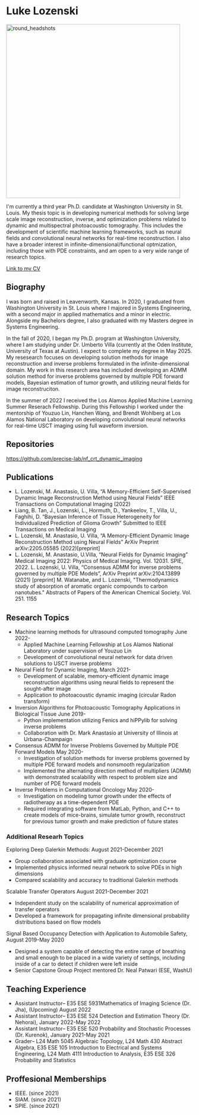 # Luke Lozenski

<img width="468" alt="round_headshots" src="https://user-images.githubusercontent.com/31415312/184555797-e85f70fd-3b75-47bc-91f9-a87d695f79b3.png">



I'm currently a third year Ph.D. candidate at Washington University in St. Louis. My thesis topic is in developing numerical methods for solving large scale image reconstruction, inverse, and optimization problems related to dynamic and multispectral photoacoustic tomography. This includes the development of scientific machine learning frameworks, such as neural fields and convolutional neural networks for real-time reconstruction. I also have a broader interest in infinite-dimensional/functional optmization, including those with PDE constraints, and am open to a very wide range of research topics.

[Link to my CV](https://github.com/ljlozenski/LozenskiResearch/files/9334796/Lozenski_CV.pdf)


## Biography

I was born and raised in Leavenworth, Kansas. In 2020, I graduated from Washington University in St. Louis where I majored in Systems Engineering, with a second major in applied mathematics and a minor in electric. Alongside my Bachelors degree, I also graduated with my Masters degree in Systems Engineering. 

In the fall of 2020, I began my Ph.D. program at Washington University, where I am studying under Dr. Umberto Villa (currently at the Oden Institute, University of Texas at Austin). I expect to complete my degree in May 2025. My resesearch focuses on developing solution methods for image reconstruction and inverse problems formulated in the infinite-dimensional domain. My work in this research area has included developing an ADMM solution method for inverse problems governed by multiple PDE forward models, Bayesian estimation of tumor growth, and utilizing neural fields for image reconstruciton. 

In the summer of 2022 I received the Los Alamos Applied Machine Learning Summer Reserach Fellowship. During this Fellowship I worked under the mentorship of Youzuo Lin, Hanchen Wang, and Brendt Wohlberg at Los Alamos National Laboratory on developing convolutional neural networks for real-time USCT imaging using full waveform inversion.

## Repositories 
https://github.com/precise-lab/nf_crt_dynamic_imaging

## Publications

* L. Lozenski, M. Anastasio, U. Villa, “A Memory-Efficient Self-Supervised Dynamic Image Reconstruction Method using Neural Fields” IEEE Transactions on Computational Imaging (2022)
* Liang, B. Tan, J., Lozenski, L., Hormuth, D., Yankeelov, T., Villa, U., Faghihi, D. “Bayesian Inference of Tissue Heterogeneity for Individualized Prediction of Glioma Growth”  Submitted to IEEE Transactions on Medical Imaging
* L. Lozenski, M. Anastasio, U. Villa, “A Memory-Efficient Dynamic Image Reconstruction Method using Neural Fields” ArXiv Preprint arXiv:2205.05585 (2022)[preprint]
* L. Lozenski, M. Anastasio, U.Villa, “Neural Fields for Dynamic Imaging” Medical Imaging 2022: Physics of Medical Imaging. Vol. 12031. SPIE, 2022.
L. Lozenski, U. Villa, “Consensus ADMM for inverse problems governed by multiple PDE Models”, ArXiv Preprint arXiv:2104.13899 (2021) [preprint]
M. Watanabe, and L. Lozenski, "Thermodynamics study of absorption of aromatic organic compounds to carbon nanotubes." Abstracts of Papers of the American Chemical Society. Vol. 251. 1155 

## Research Topics

* Machine learning methods for ultrasound computed tomography  June 2022-
    * Applied Machine Learning Fellowship at Los Alamos National Laboratory under supervision of Youzuo Lin
    * Development of convolutional neural network for data driven solutions to USCT inverse problems
* Neural Field for Dynamic Imaging, March 2021-
    * Development of scalable, memory-efficient dynamic image reconstruction algorithms using neural fields to represent the sought-after image 
    * Application to photoacoustic dynamic imaging (circular Radon transform)
* Inversion Algorithms for Photoacoustic Tomography Applications in Biological Tissue  June 2019-
    * Python implementation utilizing Fenics and hiPPylib for solving inverse problems
    * Collaboration with Dr. Mark Anastasio at University of Illinois at Urbana-Champaign
* Consensus ADMM for Inverse Problems Governed by Multiple PDE Forward Models  	May 2020-
    * Investigation of solution methods for inverse problems governed by multiple PDE forward models and nonsmooth regularization
    * Implemented the alternating direction method of multipliers (ADMM) with demonstrated scalability with respect to problem size and number of PDE forward models
* Inverse Problems in Computational Oncology 						May 2020- 
    * Investigation on modeling tumor growth under the effects of radiotherapy as a time-dependent PDE 
    * Required integrating software from MatLab, Python, and C++ to create models of mice-brains, simulate tumor growth, reconstruct for previous tumor growth and make prediction of future states

### Additional Researh Topics

Exploring Deep Galerkin Methods: 						     August 2021-December 2021
* Group collaboration associated with graduate optimization course
* Implemented physics informed neural network to solve PDEs in high dimensions
* Compared scalability and accuracy to traditional Galerkin methods 

Scalable Transfer Operators							      August 2021-December 2021
* Independent study on the scalability of numerical approximation of transfer operators
* Developed a framework for propagating infinite dimensional probability distributions based on flow models

Signal Based Occupancy Detection with Application to Automobile Safety, 	      August 2019-May 2020
* Designed a system capable of detecting the entire range of breathing and small enough to be placed in a wide variety of settings, including inside of a car to detect if children were left inside
* Senior Capstone Group Project mentored Dr. Neal Patwari (ESE, WashU)



## Teaching Experience 
* Assistant Instructor– E35 ESE 5931Mathematics of Imaging Science (Dr. Jha), (Upcoming) August 2022
* Assistant Instructor– E35 ESE 524 Detection and Estimation Theory (Dr. Nehorai), January 2022-May 2022
* Assistant Instructor– E35 ESE 520 Probability and Stochastic Processes (Dr. Kurenok), January 2021-May 2021
* Grader– L24 Math 5045 Algebraic Topology,  L24 Math 430 Abstract Algebra, E35 ESE 105 Introduction to Electrical and Systems Engineering, L24 Math 4111 Introduction to Analysis, E35 ESE 326 Probability and Statistics

## Proffesional Memberships
* IEEE. (since 2021)
* SIAM. (since 2021)
* SPIE.   (since 2021)



 



